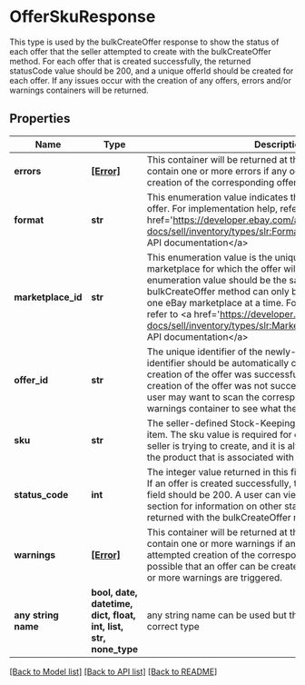 # OfferSkuResponse

This type is used by the bulkCreateOffer response to show the status of each offer that the seller attempted to create with the bulkCreateOffer method. For each offer that is created successfully, the returned statusCode value should be 200, and a unique offerId should be created for each offer. If any issues occur with the creation of any offers, errors and/or warnings containers will be returned.

## Properties
Name | Type | Description | Notes
------------ | ------------- | ------------- | -------------
**errors** | [**[Error]**](Error.md) | This container will be returned at the offer level, and will contain one or more errors if any occurred with the attempted creation of the corresponding offer. | [optional] 
**format** | **str** | This enumeration value indicates the listing format of the offer. For implementation help, refer to &lt;a href&#x3D;&#39;https://developer.ebay.com/api-docs/sell/inventory/types/slr:FormatTypeEnum&#39;&gt;eBay API documentation&lt;/a&gt; | [optional] 
**marketplace_id** | **str** | This enumeration value is the unique identifier of the eBay marketplace for which the offer will be made available. This enumeration value should be the same for all offers since the bulkCreateOffer method can only be used to create offers for one eBay marketplace at a time. For implementation help, refer to &lt;a href&#x3D;&#39;https://developer.ebay.com/api-docs/sell/inventory/types/slr:MarketplaceEnum&#39;&gt;eBay API documentation&lt;/a&gt; | [optional] 
**offer_id** | **str** | The unique identifier of the newly-created offer. This identifier should be automatically created by eBay if the creation of the offer was successful. It is not returned if the creation of the offer was not successful. In which case, the user may want to scan the corresponding errors and/or warnings container to see what the issue may be. | [optional] 
**sku** | **str** | The seller-defined Stock-Keeping Unit (SKU) of the inventory item. The sku value is required for each product offer that the seller is trying to create, and it is always returned to identified the product that is associated with the offer. | [optional] 
**status_code** | **int** | The integer value returned in this field is the http status code. If an offer is created successfully, the value returned in this field should be 200. A user can view the HTTP status codes section for information on other status codes that may be returned with the bulkCreateOffer method. | [optional] 
**warnings** | [**[Error]**](Error.md) | This container will be returned at the offer level, and will contain one or more warnings if any occurred with the attempted creation of the corresponding offer. Note that it is possible that an offer can be created successfully even if one or more warnings are triggered. | [optional] 
**any string name** | **bool, date, datetime, dict, float, int, list, str, none_type** | any string name can be used but the value must be the correct type | [optional]

[[Back to Model list]](../README.md#documentation-for-models) [[Back to API list]](../README.md#documentation-for-api-endpoints) [[Back to README]](../README.md)


